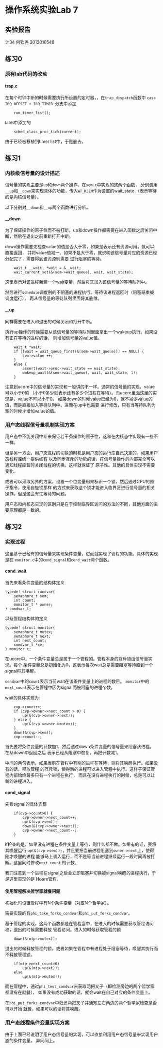 # 操作系统实验Lab 7
## 实验报告

计34 何钦尧 2012010548

## 练习0
### 原有lab代码的改动
#### trap.c
在每个时钟中断的时候需要执行所设置的定时器，，在```trap_dispatch```函数中
```case IRQ_OFFSET + IRQ_TIMER:```分支中添加

```
    run_timer_list();
```
lab6中添加的

```
    sched_class_proc_tick(current);
```
由于已经被移植到timer list中，于是删去。

## 练习1
### 内核级信号量的设计描述
信号量的实现主要是```up```和```down```两个操作。在```sem.c```中实现的这两个函数，
分别调用```__up```和```__down```来实现具体的功能，传入```WT_KSEM```作为设置的wait_state
（表示等待的是内核信号量）。

以下分别对```__down```和```__up```两个函数进行分析。

#### __down
为了保证操作的原子性而不被打断，up和down操作都需要在进入函数之后关闭中断，然后在退出之前重新打开中断。

down操作需要先检查value的值是否大于零，如果是表示还有资源可用，就可以直接返回，
并将value值减一。如果不是大于零，就说明该信号量对应的资源已经分配完了，需要得到该资源则需要
进行阻塞的等待。

```
    wait_t __wait, *wait = &__wait;
    wait_current_set(&(sem->wait_queue), wait, wait_state);
```
这里表示对该进程新建一个wait变量，然后将其加入该信号量的等待队列中。

然后进行```schedule```调度别的不阻塞的进程执行。等待该进程返回时（阻塞结束被调度运行），
再从信号量的等待队列里面将其删除。

#### __up
同样需要在进入和退出的时候关闭和打开中断。

执行up操作的时候需要从该信号量的等待队列里面拿出一个wakeup执行。如果没有正在等待的进程的话，
则增加信号量的value值。

```
    wait_t *wait;
    if ((wait = wait_queue_first(&(sem->wait_queue))) == NULL) {
        sem->value ++;
    }
    else {
        assert(wait->proc->wait_state == wait_state);
        wakeup_wait(&(sem->wait_queue), wait, wait_state, 1);
    }
```
注意到ucore中的信号量的实现和一般讲的不一样。通常的信号量的实现，value可以小于0的
（小于0多少就表示还有多少个进程在等待）。而ucore里面这里的实现是，value不可以小于0。
如果down的时候value已经为0，就不减少value的值，而是直接加入等待队列中。进而在up中也需要
进行修改，只有当等待队列为空的时候才增加value的值。


### 用户态线程信号量机制实现方案
用户态中不能关闭中断来保证若干条操作的原子性，这和在内核态中实现有一些不一样。

但是另一方面，用户态进程的切换的时机是用户态的运行库自己决定的。如果用户态线程库统一提供线程
以及同步互斥的功能的话，在信号量操作的内部完全可以通知线程库暂时关闭线程的切换。这样就保证了
原子性。其他的具体实现不需要变化。

或者可以采取另外的方案，设置一个位变量用来标识一个锁，然后通过CPU的原子指令，使用自旋锁那样
的方式来获取这个锁才能进入临界区进行信号量的相关操作。但是这会有忙等待的问题。

用户态和内核态实现的区别只是在于控制临界区访问的方法的不同，其他方面的主要原理都是一致的。

## 练习2
### 实现过程
这里基于已经有的信号量来实现条件变量，进而就实现了管程的功能。具体的实现是在
```monitor.c```中的```cond_signal```和```cond_wait```两个函数。

#### cond_wait
首先来看条件变量的结构体定义

```
typedef struct condvar{
    semaphore_t sem;
    int count;
    monitor_t * owner;
} condvar_t;
```
以及管程结构体的定义

```
typedef struct monitor{
    semaphore_t mutex;
    semaphore_t next;
    int next_count;
    condvar_t *cv;
} monitor_t;
```
在ucore中，一个条件变量总是属于一个管程的。管程本身的互斥锁由信号量实现。每个
条件变量总是初始化为0，这表示每次wait总是需要阻塞等待直到一个signal将其唤醒。

```condvar```中的```count```表示当前wait在该条件变量上的进程的数目。
```monitor```中的```next_count```表示在管程中因为signal而被阻塞的进程个数。

wait的具体实现为:

```
    cvp->count++;
    if (cvp->owner->next_count > 0) {
        up(&(cvp->owner->next));
    } else {
        up(&(cvp->owner->mutex));
    }
    down(&(cvp->sem));
    cvp->count--;
```
首先要将条件变量的计数加1，然后通过down条件变量的信号量来阻塞该进程。在从down中返回之后
表示已经从阻塞中恢复，再把计数减1。

中间的两句表示，如果当前在管程中有别的进程在等待，则将其唤醒执行。如果没有的话，释放管程
的互斥锁，使得新的进程可以进入管程中执行。这样子保证管程内部始终最多只有一个进程在执行，
而且在没有进程执行的时候，总是可以让新的进程进入。

#### cond_signal
先看signal的具体实现

```
    if(cvp->count>0) {
        cvp->owner->next_count++;
        up(&(cvp->sem));
        down(&(cvp->owner->next));
        cvp->owner->next_count--;
    }
```
if检查的是，如果没有进程在条件变量上等待，则什么都不做。如果有的话，要将其唤醒运行
```up(&(cvp->sem));```，并且要把当前进程阻塞到```owner->next```上，使得刚才唤醒的进程
能够马上调入运行，而不是等当前进程继续运行一段时间再被打断。这里同时修改```next_count```
的计数。

我们注意到一个进程在signal之后会立即阻塞并切换被signal唤醒的进程执行，于是这里实现的是
Hoare管程。

#### 使用管程解决哲学家就餐问题
初始化时设置管程中有N个条件变量（对应N个哲学家）。

需要实现的有```phi_take_forks_condvar```和```phi_put_forks_condvar```。

基于管程的实现，这两个函数都是在管程当中，在进入的时候需要获取管程访问权，退出的时候需要释放
管程访问。进入的时候获取管程的锁

```
    down(&(mtp->mutex));
```

退出的时候释放管程的锁，或者如果在管程中有进程处于阻塞等待，唤醒其执行而不释放管程锁。

```
    if(mtp->next_count>0)
        up(&(mtp->next));
    else
        up(&(mtp->mutex));
```

而在管程中，通过```phi_test_condvar```来获取两把叉子（即检测旁边的两个哲学家都没有在就餐），
如果没有成功获取的话，就会wait在自己对应的条件变量上。

在```phi_put_forks_condvar```中归还两把叉子并通知左右两边的两个哲学家检查是否可以开始
就餐，如果可以的话将其唤醒。

### 用户态线程条件变量实现方案
由于上面已经说明了用户态信号量的实现，可以直接利用用户态信号量来实现用户态的条件变量。
异同同上。